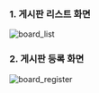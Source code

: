 ### 1. 게시판 리스트 화면
![board_list](https://user-images.githubusercontent.com/57441674/68394360-056ba000-01b1-11ea-957a-41243e251ac9.png)

### 2. 게시판 등록 화면
![board_register](https://user-images.githubusercontent.com/57441674/68394452-33e97b00-01b1-11ea-9f96-0468921f25ab.png)
